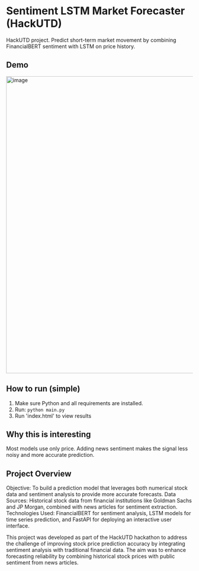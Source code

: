 
# Sentiment LSTM Market Forecaster (HackUTD)

HackUTD project. Predict short-term market movement by combining FinancialBERT sentiment with LSTM on price history.

## Demo
<img width="1600" height="800" alt="image" src="https://github.com/user-attachments/assets/088b04c9-7c7c-48c0-b6ef-d9c6fe0ad38b" />


## How to run (simple)
1) Make sure Python and all requirements are installed.
2) Run: `python main.py`
3) Run 'index.html' to view results

## Why this is interesting
Most models use only price. Adding news sentiment makes the signal less noisy and more accurate prediction. 


## Project Overview
Objective: To build a prediction model that leverages both numerical stock data and sentiment analysis to provide more accurate forecasts.
Data Sources: Historical stock data from financial institutions like Goldman Sachs and JP Morgan, combined with news articles for sentiment extraction.
Technologies Used: FinancialBERT for sentiment analysis, LSTM models for time series prediction, and FastAPI for deploying an interactive user interface.

This project was developed as part of the HackUTD hackathon to address the challenge of improving stock price prediction accuracy by integrating sentiment analysis with traditional financial data. The aim was to enhance forecasting reliability by combining historical stock prices with public sentiment from news articles.
